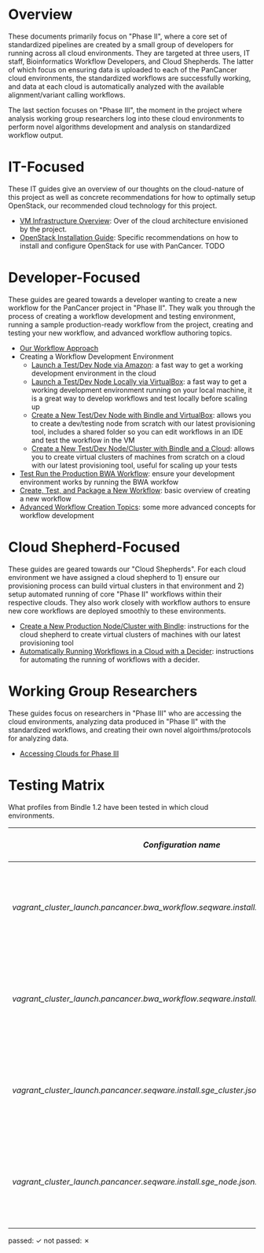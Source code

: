 # Overview

These documents primarily focus on "Phase II", where a core set of standardized pipelines are created by a small group of developers for running across all cloud environments.  They are targeted at three users, IT staff, Bioinformatics Workflow Developers, and Cloud Shepherds.  The latter of which focus on ensuring data is uploaded to each of the PanCancer cloud environments, the standardized workflows are successfully working, and data at each cloud is automatically analyzed with the available alignment/variant calling workflows.

The last section focuses on "Phase III", the moment in the project where analysis working group researchers log into these cloud environments to perform novel algorithms development and analysis on standardized workflow output.

# IT-Focused

These IT guides give an overview of our thoughts on the cloud-nature of this project as well as concrete recommendations for how to optimally setup OpenStack, our recommended cloud technology for this project.

* [VM Infrastructure Overview](https://wiki.oicr.on.ca/display/PANCANCER/PanCancer+VM+Deployment+Guide): Over of the cloud architecture envisioned by the project.
* [OpenStack Installation Guide](openstack_install.md): Specific recommendations on how to install and configure OpenStack for use with PanCancer. TODO

# Developer-Focused

These guides are geared towards a developer wanting to create a new workflow for the PanCancer project in "Phase II".  They walk you through the process of creating a workflow development and testing environment, running a sample production-ready workflow from the project, creating and testing your new workflow, and advanced workflow authoring topics.

* [Our Workflow Approach](workflow_approach.md)
* Creating a Workflow Development Environment
    * [Launch a Test/Dev Node via Amazon](dev_node_ami.md): a fast way to get a working development environment in the cloud
    * [Launch a Test/Dev Node Locally via VirtualBox](dev_node_ova.md): a fast way to get a working development environment running on your local machine, it is a great way to develop workflows and test locally before scaling up
    * [Create a New Test/Dev Node with Bindle and VirtualBox](dev_node_ova_shared.md): allows you to create a dev/testing node from scratch with our latest provisioning tool, includes a shared folder so you can edit workflows in an IDE and test the workflow in the VM
    * [Create a New Test/Dev Node/Cluster with Bindle and a Cloud](prod_cluster_with_bindle.md): allows you to create virtual clusters of machines from scratch on a cloud with our latest provisioning tool, useful for scaling up your tests
* [Test Run the Production BWA Workflow](run_bwa.md): ensure your development environment works by running the BWA workfow
* [Create, Test, and Package a New Workflow](create_workflow.md): basic overview of creating a new workflow
* [Advanced Workflow Creation Topics](advanced_workflows.md): some more advanced concepts for workflow development

# Cloud Shepherd-Focused

These guides are geared towards our "Cloud Shepherds".  For each cloud environment we have assigned a cloud shepherd to 1) ensure our provisioning process can build virtual clusters in that environment and 2) setup automated running of core "Phase II" workflows within their respective clouds. They also work closely with workflow authors to ensure new core workflows are deployed smoothly to these environments.

* [Create a New Production Node/Cluster with Bindle](prod_cluster_with_bindle.md): instructions for the cloud shepherd to create virtual clusters of machines with our latest provisioning tool
* [Automatically Running Workflows in a Cloud with a Decider](run_bwa_with_decider.md): instructions for automating the running of workflows with a decider.

# Working Group Researchers

These guides focus on researchers in "Phase III" who are accessing the cloud environments, analyzing data produced in "Phase II" with the standardized workflows, and creating their own novel algoirthms/protocols for analyzing data.

* [Accessing Clouds for Phase III](researchers_accessing_clouds.md)

# Testing Matrix

What profiles from Bindle 1.2 have been tested in which cloud environments.

| *Configuration name*  | VirtualBox | AWS      | vCloud (London) | OpenStack (Toronto)  | OpenStack (Icehouse-Toronto) | OpenStack (Chicago) | OpenStack (Heidelberg) | OpenStack (Seoul) | Tokyo | Barcelona |
|-----|:----------:|:--------:|:---------:|:------:|:--------:|:--:|:--:|:--:|:--:|:--:|
|*vagrant_cluster_launch.pancancer.bwa_workflow.seqware.install.sge_cluster.json.template* | NA | &#x2713; Vagrant 1.6.3, vagrant-aws (0.4.1), Ubuntu 12.04, Amish | | &#x2713; Vagrant 1.6.3, vagrant-openstack-plugin (0.7.0), Ubuntu 12.04, Amish | &#x2713; Vagrant 1.6.3, vagrant-openstack-plugin (0.7.0), Ubuntu 12.04, Amish | &#x2713; Vagrant 1.6.3, vagrant-openstack-plugin (0.7.0), Ubuntu 12.04, Brian | &#x2713; Vagrant 1.6.3, vagrant-aws (0.4.1), Ubuntu 12.04, Amish | | &#x2713; Vagrant 1.6.3, vagrant-openstack-plugin (0.7.0), Ubuntu 12.04, Amish | &#x2713; Vagrant 1.6.3, vagrant-openstack-plugin (0.7.0), Ubuntu 12.04, Wei | &#x2717; | | |
|*vagrant_cluster_launch.pancancer.bwa_workflow.seqware.install.sge_node.json.template* | &#x2713; Vagrant 1.3.5, MacOSX, Brian | &#x2713; Vagrant 1.6.3, vagrant-aws (0.4.1), Ubuntu 12.04, Amish | | &#x2713; Vagrant 1.6.3, vagrant-openstack-plugin (0.7.0), Ubuntu 12.04, Amish | &#x2713; Vagrant 1.6.3, vagrant-openstack-plugin (0.7.0), Ubuntu 12.04, Amish | &#x2713; Vagrant 1.6.3, vagrant-openstack-plugin (0.7.0), Ubuntu 12.04, Brian | &#x2713; Vagrant 1.6.3, vagrant-aws (0.4.1), Ubuntu 12.04, Amish | | &#x2713; Vagrant 1.6.3, vagrant-openstack-plugin (0.7.0), Ubuntu 12.04, Amish | &#x2713; Vagrant 1.6.3, vagrant-openstack-plugin (0.7.0), Ubuntu 12.04, Wei | &#x2717; | | |
|*vagrant_cluster_launch.pancancer.seqware.install.sge_cluster.json.template* | NA | &#x2713; Vagrant 1.6.3, vagrant-aws (0.4.1), Ubuntu 12.04, Amish | | &#x2713; Vagrant 1.6.3, vagrant-openstack-plugin (0.7.0), Ubuntu 12.04, Amish| &#x2713; Vagrant 1.6.3, vagrant-openstack-plugin (0.7.0), Ubuntu 12.04, Amish | &#x2713; Vagrant 1.6.3, vagrant-openstack-plugin (0.7.0), Ubuntu 12.04, Brian | &#x2713; Vagrant 1.6.3, vagrant-aws (0.4.1), Ubuntu 12.04, Amish | | &#x2713; Vagrant 1.6.3, vagrant-openstack-plugin (0.7.0), Ubuntu 12.04, Amish | &#x2713; Vagrant 1.6.3, vagrant-openstack-plugin (0.7.0), Ubuntu 12.04, Wei | | | |
|*vagrant_cluster_launch.pancancer.seqware.install.sge_node.json.template* | &#x2713; Vagrant 1.3.5, MacOSX, Brian | &#x2713; Vagrant 1.6.3, vagrant-aws (0.4.1), Ubuntu 12.04, Amish | | &#x2713; Vagrant 1.6.3, vagrant-openstack-plugin (0.7.0), Ubuntu 12.04, Amish | &#x2713; Vagrant 1.6.3, vagrant-openstack-plugin (0.7.0), Ubuntu 12.04, Amish | &#x2713; Vagrant 1.6.3, vagrant-openstack-plugin (0.7.0), Ubuntu 12.04, Brian | |&#x2713; Vagrant 1.6.3, vagrant-aws (0.4.1), Ubuntu 12.04, Amish | | &#x2713; Vagrant 1.6.3, vagrant-openstack-plugin (0.7.0), Ubuntu 12.04, Amish | &#x2713; Vagrant 1.6.3, vagrant-openstack-plugin (0.7.0), Ubuntu 12.04, Amish  | | | |

passed: &#x2713; not passed: &#x2717;

